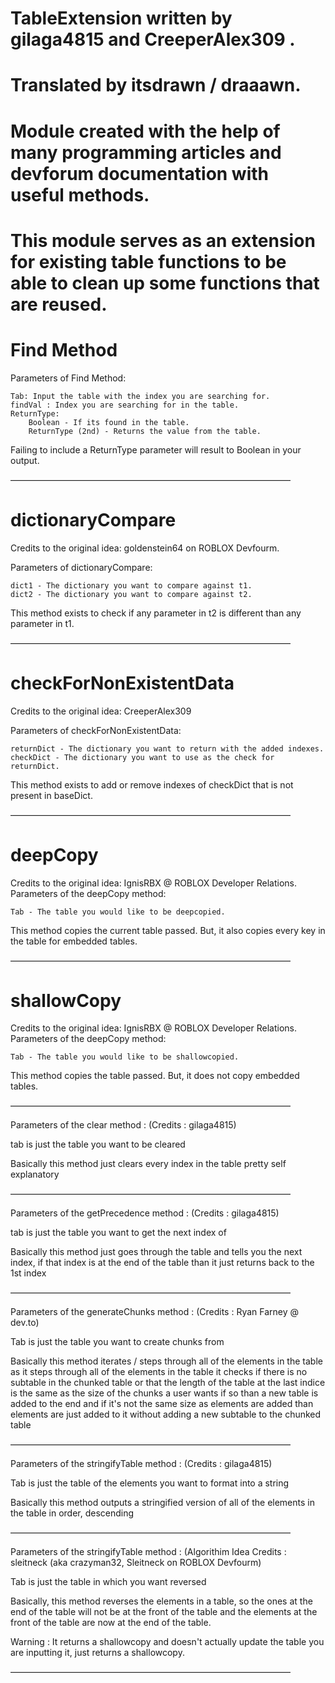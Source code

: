 # TableExtension written by gilaga4815 and CreeperAlex309 .

# Translated by itsdrawn / draaawn.

# Module created with the help of many programming articles and devforum documentation with useful methods.

# This module serves as an extension for existing table functions to be able to clean up some functions that are reused.


# Find Method
Parameters of Find Method:

	Tab: Input the table with the index you are searching for.
	findVal : Index you are searching for in the table.
	ReturnType:
		Boolean - If its found in the table.
		ReturnType (2nd) - Returns the value from the table.
 
 Failing to include a ReturnType parameter will result to Boolean in your output.
 
————————————————————————————————
# dictionaryCompare
Credits to the original idea: goldenstein64 on ROBLOX Devfourm.

Parameters of dictionaryCompare:

	dict1 - The dictionary you want to compare against t1.
	dict2 - The dictionary you want to compare against t2.

This method exists to check if any parameter in t2 is different than any parameter in t1.

————————————————————————————————
# checkForNonExistentData
Credits to the original idea: CreeperAlex309

Parameters of checkForNonExistentData: 

	returnDict - The dictionary you want to return with the added indexes.
	checkDict - The dictionary you want to use as the check for returnDict.
	
This method exists to add or remove indexes of checkDict that is not present in baseDict.

————————————————————————————————
# deepCopy
Credits to the original idea: IgnisRBX @ ROBLOX Developer Relations.
Parameters of the deepCopy method:

	Tab - The table you would like to be deepcopied.
	
This method copies the current table passed. But, it also copies every key in the table for embedded tables.

————————————————————————————————
# shallowCopy
Credits to the original idea: IgnisRBX @ ROBLOX Developer Relations.
Parameters of the deepCopy method:

	Tab - The table you would like to be shallowcopied.
	
This method copies the table passed. But, it does not copy embedded tables.

————————————————————————————————

 Parameters of the clear method : (Credits : gilaga4815)

 tab is just the table you want to be cleared

 Basically this method just clears every index in the table pretty self explanatory

————————————————————————————————

 Parameters of the getPrecedence method : (Credits : gilaga4815)

 tab is just the table you want to get the next index of

 Basically this method just goes through the table and tells you the next index, if that index is at the end of the table than it 
 just returns back to the 1st index

————————————————————————————————

 Parameters of the generateChunks method : (Credits : Ryan Farney @ dev.to)

 Tab is just the table you want to create chunks from

 Basically this method iterates / steps through all of the elements in the table 
 as it steps through all of the elements in the table it checks if there is no subtable in the chunked table or that the length
 of the table at the last indice is the same as the size of the chunks a user wants
 if so than a new table is added to the end and if it's not the same size as elements are added than elements are just added to it
 without adding a new subtable to the chunked table

————————————————————————————————

 Parameters of the stringifyTable method : (Credits : gilaga4815)

 Tab is just the table of the elements you want to format into a string

 Basically this method outputs a stringified version of all of the elements in the table in order, descending

————————————————————————————————

 Parameters of the stringifyTable method : (Algorithim Idea Credits : sleitneck (aka crazyman32, Sleitneck on ROBLOX Devfourm)

 Tab is just the table in which you want reversed

 Basically, this method reverses the elements in a table, so the ones at the end of the table will not be at the front of the table
 and the elements at the front of the table are now at the end of the table.

 Warning : It returns a shallowcopy and doesn't actually update the table you are inputting it, just returns a shallowcopy.

————————————————————————————————
